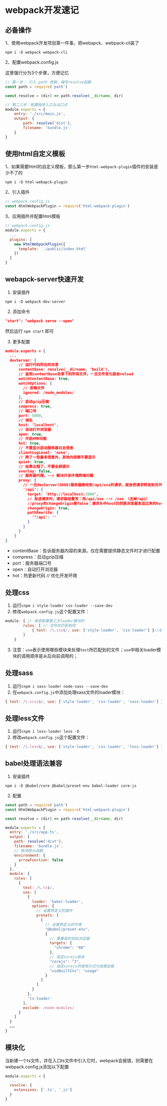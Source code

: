# webpack开发速记

## 必备操作

1、使用webpack开发项目第一件事，把webapck、webpack-cli装了

```shell
npm i -D webpack webpack-cli
```

2、配置webpack.config.js

这里强行分为3个步骤，方便记忆

```js
// 第一步： 引入 path 依赖，编写resolve函数
const path = require('path')

const resolve = (dir) => path.resolve(__dirname, dir)

// 第二三步：配置程序入口与出口点
module.exports = {
    entry: './src/main.js',
    output: {
        path: resolve('dist'),
        filename: 'bundle.js'
    }
}
```

## 使用html自定义模板

1、如果需要html的自定义模板，那么第一步`html-webpack-plugin`插件的安装是少不了的

```shell
npm i -D html-webapck-plugin
```

2、引入插件

```js
// webpack.config.js
const HtmlWebpackPlugin = require('html-webpack-plugin')
```

3、应用插件并配置html模板

```js
// webpack.config.js
module.exports = {
  ...
  plugins: [
    new HtmlWebpackPlugin({
      template: './public/index.html'
    })
  ]
}
```

## webapck-server快速开发

1. 安装插件

```shell
npm i -D webpack-dev-server
```

2. 添加命令

```json
"start": "webpack serve --open"
```

然后运行 `npm start` 即可

3. 更多配置

```json
module.exports = {
  ...
  devServer: {
      // 运行代码所在的目录
      contentBase: resolve(__dirname, 'build'),
      // 监视contentBase目录下的所有文件，一旦文件变化就会reload
      watchContentBase: true,
      watchOptions: {
        // 忽略文件
        ignored: /node_modules/
      },
      // 启动gzip压缩
      compress: true,
      // 端口号
      port: 5000,
      // 域名
      host: 'localhost',
      // 自动打开浏览器
      open: true,
      // 开启HMR功能
      hot: true,
      // 不要显示启动服务器日志信息
      clientLogLevel: 'none',
      // 除了一些基本信息外，其他内容都不要显示
      quiet: true,
      // 如果出错了，不要全屏提示
      overlay: false,
      // 服务器代理，--> 解决开发环境跨域问题
      proxy: {
        // 一旦devServer(5000)服务器接收到/api/xxx的请求，就会把请求转发到另外一个服务器3000
        '/api': {
          target: 'http://localhost:3000',
          // 发送请求时，请求路径重写：将/api/xxx --> /xxx （去掉/api）
          //proxy的changeOrigin是false：请求头中host仍然是浏览器发送过来的host；如果设置成true：发送请求头中host会设置成target
          changeOrigin: true,
          pathRewrite: {
            '^/api': ''
          }
        }
      }
    }
}
```

+ contentBase：告诉服务器内容的来源。仅在需要提供静态文件时才进行配置
+ compress：启动gzip压缩
+ port：服务器端口号
+ open：自动打开浏览器
+ hot：热更新代码 // 优化开发环境

## 处理css

1. 运行`cnpm i style-loader css-loader --save-dev`
2. 修改`webpack.config.js`这个配置文件：

```js
module: { // 用来配置第三方loader模块的
        rules: [ // 文件的匹配规则
            { test: /\.css$/, use: ['style-loader', 'css-loader'] }//处理css文件的规则
        ]
    }
```

3. 注意：`use`表示使用哪些模块来处理`test`所匹配到的文件；`use`中相关loader模块的调用顺序是从后向前调用的；

## 处理sass

1. 运行`cnpm i sass-loader node-sass --save-dev`
2. 在`webpack.config.js`中添加处理sass文件的loader模块：

```js
{ test: /\.scss$/, use: ['style-loader', 'css-loader', 'sass-loader'] }
```

## 处理less文件

1. 运行`cnpm i less-loader less -D`
2. 修改`webpack.config.js`这个配置文件：

```js
{ test: /\.less$/, use: ['style-loader', 'css-loader', 'less-loader'] },
```

## babel处理语法兼容

1. 安装插件

```shell
npm i -D @babel/core @babel/preset-env babel-loader core-js
```

2. 配置

```js
const path = require('path')
const HtmlWebpackPlugin = require('html-webpack-plugin')

const resolve = (dir) => path.resolve(__dirname, dir)

module.exports = {
  entry: './src/app.ts',
  output: {
    path: resolve('dist'),
    filename: 'bundle.js',
    // 取消箭头函数
    environment: {
      arrowFunction: false
    }
  },
  module: {
    rules: [
      {
        test: /\.ts$/,
        use: [
          {
            loader: 'babel-loader',
            options: {
              // 设置预定义的插件
              presets: [
                [
                  // 设置预定义的环境
                  "@babel/preset-env",
                  {
                    // 要兼容的目标浏览器
                    targets: {
                      "chrome": "88"
                    },
                    // 指定corejs版本
                    "corejs": "3",
                    // 指定corejs的使用方式为按需加载
                    "useBuiltIns": "usage"
                  }
                ]
              ]
            }
          },
          'ts-loader'
        ],
        exclude: /node-modules/
      }
    ]
  }
  。。。
}
```

## 模块化

当新建一个ts文件，并在入口ts文件中引入它时，webpack会报错，则需要在webpack.config.js添加以下配置

```js
module.exports = {
  ...
  resolve: {
    extensions: ['.ts', '.js']
  }
}
```

